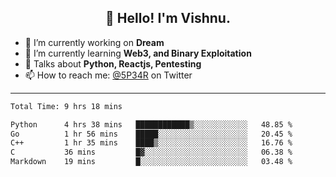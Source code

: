 <h2 align="center">👋 Hello! I'm Vishnu.</h2>


- 🔭 I’m currently working on **Dream**
- 🌱 I’m currently learning **Web3, and Binary Exploitation**
- 💬 Talks about **Python, Reactjs, Pentesting**
- 📫 How to reach me: [@5P34R](https://twitter.com/Vishnu27302693) on Twitter

---
<!--START_SECTION:waka-->

```txt
Total Time: 9 hrs 18 mins

Python      4 hrs 38 mins   ████████████▒░░░░░░░░░░░░   48.85 %
Go          1 hr 56 mins    █████░░░░░░░░░░░░░░░░░░░░   20.45 %
C++         1 hr 35 mins    ████▒░░░░░░░░░░░░░░░░░░░░   16.76 %
C           36 mins         █▓░░░░░░░░░░░░░░░░░░░░░░░   06.38 %
Markdown    19 mins         █░░░░░░░░░░░░░░░░░░░░░░░░   03.48 %
```

<!--END_SECTION:waka-->
